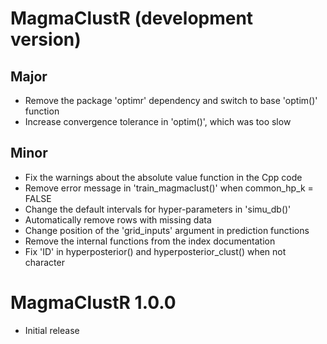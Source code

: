 # MagmaClustR (development version)

## Major
* Remove the package 'optimr' dependency and switch to base 'optim()' function
* Increase convergence tolerance in 'optim()', which was too slow

## Minor
* Fix the warnings about the absolute value function in the Cpp code
* Remove error message in 'train_magmaclust()' when common_hp_k = FALSE
* Change the default intervals for hyper-parameters in 'simu_db()'
* Automatically remove rows with missing data
* Change position of the 'grid_inputs' argument in prediction functions
* Remove the internal functions from the index documentation 
* Fix 'ID' in hyperposterior() and hyperposterior_clust() when not character

# MagmaClustR 1.0.0
* Initial release
